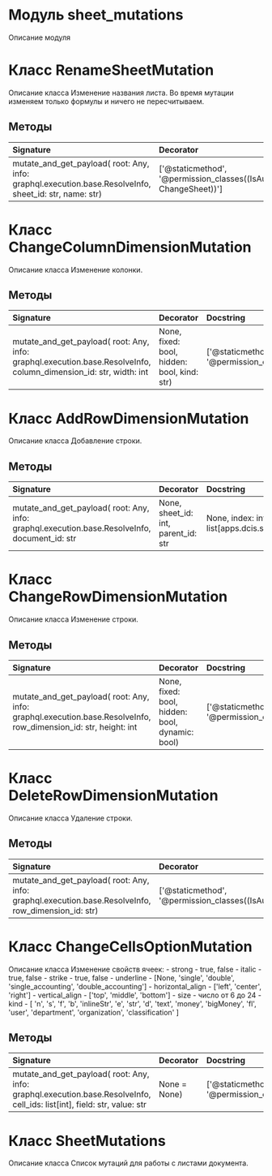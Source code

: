 # Модуль sheet_mutations

Описание модуля

# Класс RenameSheetMutation

Описание класса Изменение названия листа. Во время мутации изменяем только формулы и ничего не пересчитываем.

## Методы

| Signature                                                                                              | Decorator                                                                | Docstring |
| :----------------------------------------------------------------------------------------------------- | :----------------------------------------------------------------------- | :-------- |
| mutate_and_get_payload( root: Any, info: graphql.execution.base.ResolveInfo, sheet_id: str, name: str) | ['@staticmethod', '@permission_classes((IsAuthenticated, ChangeSheet))'] |           |

# Класс ChangeColumnDimensionMutation

Описание класса Изменение колонки.

## Методы

| Signature                                                                                                                                                       | Decorator                                                    | Docstring |
| :-------------------------------------------------------------------------------------------------------------------------------------------------------------- | :----------------------------------------------------------- | :-------- |
| mutate_and_get_payload( root: Any, info: graphql.execution.base.ResolveInfo, column_dimension_id: str, width: int | None, fixed: bool, hidden: bool, kind: str) | ['@staticmethod', '@permission_classes((IsAuthenticated,))'] |           |

# Класс AddRowDimensionMutation

Описание класса Добавление строки.

## Методы

| Signature                                                                                                                                                                                                                                       | Decorator                                                    | Docstring |
| :---------------------------------------------------------------------------------------------------------------------------------------------------------------------------------------------------------------------------------------------- | :----------------------------------------------------------- | :-------- |
| mutate_and_get_payload( root: Any, info: graphql.execution.base.ResolveInfo, document_id: str | None, sheet_id: int, parent_id: str | None, index: int, global_index: int, global_indices: list[apps.dcis.schema.types.GlobalIndicesInputType]) | ['@staticmethod', '@permission_classes((IsAuthenticated,))'] |           |

# Класс ChangeRowDimensionMutation

Описание класса Изменение строки.

## Методы

| Signature                                                                                                                                                         | Decorator                                                    | Docstring |
| :---------------------------------------------------------------------------------------------------------------------------------------------------------------- | :----------------------------------------------------------- | :-------- |
| mutate_and_get_payload( root: Any, info: graphql.execution.base.ResolveInfo, row_dimension_id: str, height: int | None, fixed: bool, hidden: bool, dynamic: bool) | ['@staticmethod', '@permission_classes((IsAuthenticated,))'] |           |

# Класс DeleteRowDimensionMutation

Описание класса Удаление строки.

## Методы

| Signature                                                                                           | Decorator                                                    | Docstring |
| :-------------------------------------------------------------------------------------------------- | :----------------------------------------------------------- | :-------- |
| mutate_and_get_payload( root: Any, info: graphql.execution.base.ResolveInfo, row_dimension_id: str) | ['@staticmethod', '@permission_classes((IsAuthenticated,))'] |           |

# Класс ChangeCellsOptionMutation

Описание класса Изменение свойств ячеек: - strong - true, false - italic - true, false - strike - true, false - underline - [None, 'single', 'double', 'single_accounting', 'double_accounting'] - horizontal_align - ['left', 'center', 'right'] - vertical_align - ['top', 'middle', 'bottom'] - size - число от 6 до 24 - kind - [ 'n', 's', 'f', 'b', 'inlineStr', 'e', 'str', 'd', 'text', 'money', 'bigMoney', 'fl', 'user', 'department', 'organization', 'classification' ]

## Методы

| Signature                                                                                                                               | Decorator                                                    | Docstring |
| :-------------------------------------------------------------------------------------------------------------------------------------- | :----------------------------------------------------------- | :-------- |
| mutate_and_get_payload( root: Any, info: graphql.execution.base.ResolveInfo, cell_ids: list[int], field: str, value: str | None = None) | ['@staticmethod', '@permission_classes((IsAuthenticated,))'] |           |

# Класс SheetMutations

Описание класса Список мутаций для работы с листами документа.